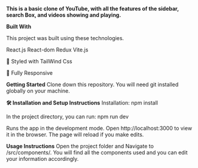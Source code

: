 **This is a basic clone of YouTube, with all the features of the sidebar, search Box, and videos showing and playing.**

**Built With**

This project was built using these technologies.

React.js
React-dom
Redux
Vite.js

🎨 Styled with TailWind Css 

📱 Fully Responsive

**Getting Started**
Clone down this repository. You will need git installed globally on your machine.

**🛠 Installation and Setup Instructions**
Installation: npm install

In the project directory, you can run: npm run dev

Runs the app in the development mode.
Open http://localhost:3000 to view it in the browser. The page will reload if you make edits.

**Usage Instructions**
Open the project folder and Navigate to /src/components/.
You will find all the components used and you can edit your information accordingly.

